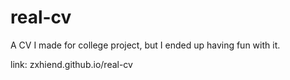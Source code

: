 # real-cv
A CV I made for college project, but I ended up having fun with it.

link: zxhiend.github.io/real-cv
